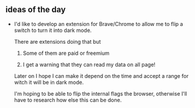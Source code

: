 ## ideas of the day

- I'd like to develop an extension for Brave/Chrome to allow me to flip a switch to turn it into dark mode.

  There are extensions doing that but

  1) Some of them are paid or freemium

  2) I get a warning that they can read my data on all page!

  Later on I hope I can make it depend on the time and accept a range for witch it will be in dark mode.

  I'm hoping to be able to flip the internal flags the browser, otherwise I'll have to research how else this can be done.
